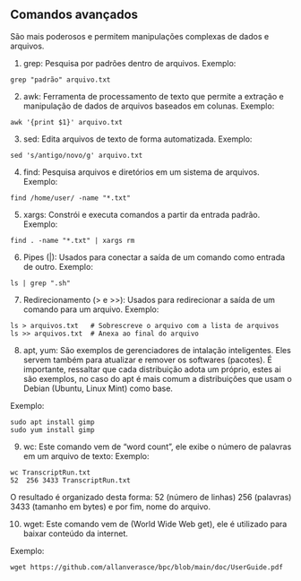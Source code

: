 ## Comandos avançados 
São mais poderosos e permitem manipulações complexas de dados e arquivos.

1. grep: Pesquisa por padrões dentro de arquivos.
Exemplo:
```
grep "padrão" arquivo.txt
```
2. awk: Ferramenta de processamento de texto que permite a extração e manipulação de dados de arquivos baseados em colunas.
Exemplo:
```
awk '{print $1}' arquivo.txt
```
3. sed: Edita arquivos de texto de forma automatizada.
Exemplo:
```
sed 's/antigo/novo/g' arquivo.txt
```
4. find: Pesquisa arquivos e diretórios em um sistema de arquivos.
Exemplo:
```
find /home/user/ -name "*.txt"
```
5. xargs: Constrói e executa comandos a partir da entrada padrão.
Exemplo:
```
find . -name "*.txt" | xargs rm
```
6. Pipes (|): Usados para conectar a saída de um comando como entrada de outro.
Exemplo:
```
ls | grep ".sh"
```
7. Redirecionamento (> e >>): Usados para redirecionar a saída de um comando para um arquivo.
Exemplo:
```
ls > arquivos.txt   # Sobrescreve o arquivo com a lista de arquivos
ls >> arquivos.txt  # Anexa ao final do arquivo
```
8. apt, yum: São exemplos de gerenciadores de intalação inteligentes. Eles servem também para atualizar e remover os softwares (pacotes). É importante, ressaltar que cada distribuição adota um próprio, estes ai são exemplos, no caso do apt é mais comum a distribuições que usam o Debian (Ubuntu, Linux Mint) como base.

Exemplo:
```
sudo apt install gimp
sudo yum install gimp
```
9. wc:  Este comando vem de “word count”, ele exibe o número de palavras em um arquivo de texto:
Exemplo:
```
wc TranscriptRun.txt 
52  256 3433 TranscriptRun.txt
```
O resultado é organizado desta forma: 52 (número de linhas) 256 (palavras) 3433 (tamanho em bytes) e por fim, nome do arquivo.

10. wget: Este comando vem de (World Wide Web get), ele é utilizado para baixar conteúdo da internet.

Exemplo:
```
wget https://github.com/allanverasce/bpc/blob/main/doc/UserGuide.pdf
```
